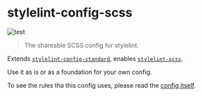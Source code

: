 # stylelint-config-scss

![test](https://github.com/approvers/stylelint-config-scss/workflows/test/badge.svg)

> The shareable SCSS config for stylelint.

Extends [`stylelint-config-standard`](https://github.com/stylelint/stylelint-config-standard), enables [`stylelint-scss`](https://github.com/kristerkari/stylelint-scss).

Use it as is or as a foundation for your own config.

To see the rules tha this config uses, please read the [config itself](https://github.com/approvers/stylelint-config-scss/blob/master/index.js).
